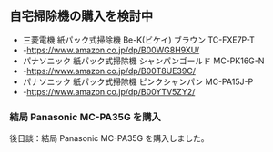 ## 自宅掃除機の購入を検討中

* 三菱電機 紙パック式掃除機 Be-K(ビケイ) ブラウン TC-FXE7P-T 
* -https://www.amazon.co.jp/dp/B00WG8H9XU/
* パナソニック 紙パック式掃除機 シャンパンゴールド MC-PK16G-N 
* -https://www.amazon.co.jp/dp/B00T8UE39C/
* パナソニック 紙パック式掃除機 ピンクシャンパン MC-PA15J-P 
* -https://www.amazon.co.jp/dp/B00YTV5ZY2/


### 結局 Panasonic MC-PA35G を購入

後日談：結局 Panasonic MC-PA35G を購入しました。
